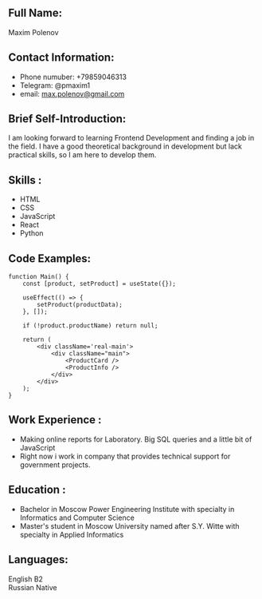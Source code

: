 
## Full Name: 
Maxim Polenov
## Contact Information: 
* Phone numuber: +79859046313 
* Telegram: @pmaxim1
* email: max.polenov@gmail.com
## Brief Self-Introduction:
I am looking forward to learning Frontend Development and finding a job in the field. I have a good theoretical background in development but lack practical skills, so I am here to develop them.
## Skills :
* HTML
* CSS
* JavaScript 
* React 
* Python
## Code Examples:
```
function Main() {
    const [product, setProduct] = useState({});

    useEffect(() => {
        setProduct(productData); 
    }, []);

    if (!product.productName) return null; 
    
    return (
        <div className='real-main'>
            <div className="main">
                <ProductCard />
                <ProductInfo />
            </div>
        </div>
    );
}
```
## Work Experience : 
* Making online reports for Laboratory. Big SQL queries and a little bit of JavaScript
* Right now i work in company that provides technical support for government projects. 
## Education : 
* Bachelor in Moscow Power Engineering Institute with specialty in Informatics and Computer Science
* Master's student in Moscow University named after S.Y. Witte with specialty in Applied Informatics
## Languages:
English B2\
Russian Native



